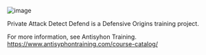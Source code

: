 ![image](https://github.com/user-attachments/assets/5abe8069-5904-4c05-a5d2-496f1255b425)

Private Attack Detect Defend is a Defensive Origins training project. 

For more information, see Antisyhon Training. https://www.antisyphontraining.com/course-catalog/
